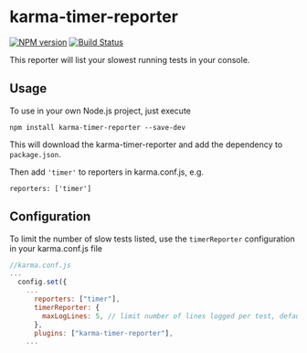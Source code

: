 # karma-timer-reporter

[![NPM version][npm-image]][npm-url] [![Build Status][travis-image]][travis-url]

This reporter will list your slowest running tests in your console.

## Usage

To use in your own Node.js project, just execute

```
npm install karma-timer-reporter --save-dev
```

This will download the karma-timer-reporter and add the dependency to `package.json`.

Then add `'timer'` to reporters in karma.conf.js, e.g.

```
reporters: ['timer']
```

## Configuration

To limit the number of slow tests listed, use the `timerReporter` configuration in your karma.conf.js file

```js
//karma.conf.js
...
  config.set({
    ...
      reporters: ["timer"],
      timerReporter: {
        maxLogLines: 5, // limit number of lines logged per test, default is 10
      },
      plugins: ["karma-timer-reporter"],
    ...
```

[npm-image]: https://badge.fury.io/js/karma-timer-reporter.svg
[npm-url]: https://npmjs.org/package/karma-timer-reporter
[travis-image]: https://travis-ci.com/GaryB432/gb-karma-plugins.svg?branch=master
[travis-url]: https://travis-ci.com/GaryB432/gb-karma-plugins
